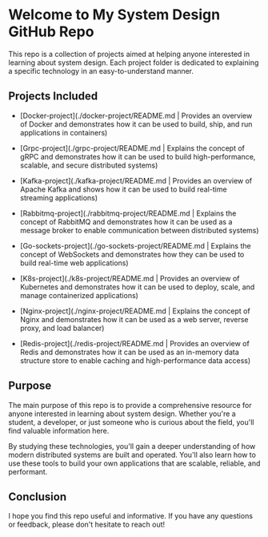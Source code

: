 # Welcome to My System Design GitHub Repo
This repo is a collection of projects aimed at helping anyone interested in learning about system design. Each project folder is dedicated to explaining a specific technology in an easy-to-understand manner.

## Projects Included

- [Docker-project](./docker-project/README.md | Provides an overview of Docker and demonstrates how it can be used to build, ship, and run applications in containers)

- [Grpc-project](./grpc-project/README.md | Explains the concept of gRPC and demonstrates how it can be used to build high-performance, scalable, and secure distributed systems)

- [Kafka-project](./kafka-project/README.md | Provides an overview of Apache Kafka and shows how it can be used to build real-time streaming applications)

- [Rabbitmq-project](./rabbitmq-project/README.md | Explains the concept of RabbitMQ and demonstrates how it can be used as a message broker to enable communication between distributed systems)

- [Go-sockets-project](./go-sockets-project/README.md | Explains the concept of WebSockets and demonstrates how they can be used to build real-time web applications)

- [K8s-project](./k8s-project/README.md | Provides an overview of Kubernetes and demonstrates how it can be used to deploy, scale, and manage containerized applications)

- [Nginx-project](./nginx-project/README.md | Explains the concept of Nginx and demonstrates how it can be used as a web server, reverse proxy, and load balancer)

- [Redis-project](./redis-project/README.md | Provides an overview of Redis and demonstrates how it can be used as an in-memory data structure store to enable caching and high-performance data access)


## Purpose
The main purpose of this repo is to provide a comprehensive resource for anyone interested in learning about system design. Whether you're a student, a developer, or just someone who is curious about the field, you'll find valuable information here.

By studying these technologies, you'll gain a deeper understanding of how modern distributed systems are built and operated. You'll also learn how to use these tools to build your own applications that are scalable, reliable, and performant.

## Conclusion
I hope you find this repo useful and informative. If you have any questions or feedback, please don't hesitate to reach out!
